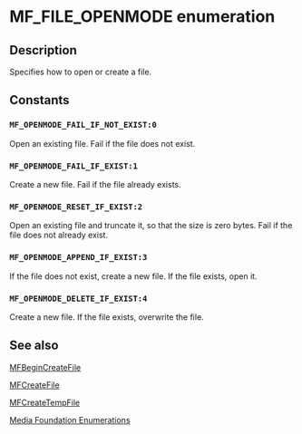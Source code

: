 # MF_FILE_OPENMODE enumeration

## Description

Specifies how to open or create a file.

## Constants

### `MF_OPENMODE_FAIL_IF_NOT_EXIST:0`

Open an existing file. Fail if the file does not exist.

### `MF_OPENMODE_FAIL_IF_EXIST:1`

Create a new file. Fail if the file already exists.

### `MF_OPENMODE_RESET_IF_EXIST:2`

Open an existing file and truncate it, so that the size is zero bytes. Fail if the file does not already exist.

### `MF_OPENMODE_APPEND_IF_EXIST:3`

If the file does not exist, create a new file. If the file exists, open it.

### `MF_OPENMODE_DELETE_IF_EXIST:4`

Create a new file. If the file exists, overwrite the file.

## See also

[MFBeginCreateFile](https://learn.microsoft.com/windows/desktop/api/mfapi/nf-mfapi-mfbegincreatefile)

[MFCreateFile](https://learn.microsoft.com/windows/desktop/api/mfapi/nf-mfapi-mfcreatefile)

[MFCreateTempFile](https://learn.microsoft.com/windows/desktop/api/mfapi/nf-mfapi-mfcreatetempfile)

[Media Foundation Enumerations](https://learn.microsoft.com/windows/desktop/medfound/media-foundation-enumerations)